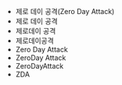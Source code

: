 - 제로 데이 공격(Zero Day Attack)
- 제로 데이 공격
- 제로데이 공격
- 제로데이공격
- Zero Day Attack
- ZeroDay Attack
- ZeroDayAttack
- ZDA